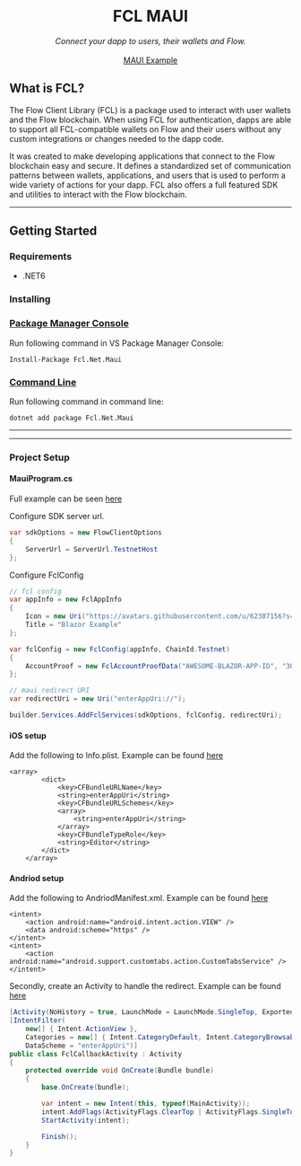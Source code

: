 <br />
<p align="center">
  <h1 align="center">FCL MAUI</h1>
  <p align="center">
    <i>Connect your dapp to users, their wallets and Flow.</i>
    <br />
    <br />
    <a href="https://github.com/tyronbrand/fcl.net/tree/main/examples/Maui/MauiExample">MAUI Example</a>
  </p>
</p>

## What is FCL?

The Flow Client Library (FCL) is a package used to interact with user wallets and the Flow blockchain. When using FCL for authentication, dapps are able to support all FCL-compatible wallets on Flow and their users without any custom integrations or changes needed to the dapp code.

It was created to make developing applications that connect to the Flow blockchain easy and secure. It defines a standardized set of communication patterns between wallets, applications, and users that is used to perform a wide variety of actions for your dapp. FCL also offers a full featured SDK and utilities to interact with the Flow blockchain.

---
## Getting Started

### Requirements
-  .NET6

### Installing

### [Package Manager Console](#tab/install-with-pmconsole)
Run following command in VS Package Manager Console:  
```
Install-Package Fcl.Net.Maui
```

### [Command Line](#tab/install-with-cli)
Run following command in command line:  
```
dotnet add package Fcl.Net.Maui
```
***
---

### Project Setup

#### MauiProgram.cs
Full example can be seen <a href="https://github.com/tyronbrand/fcl.net/blob/f1fcab793ceac7343454cc33b69224039402d962/examples/Maui/MauiExample/MauiProgram.cs#L30">here</a>

Configure SDK server url.
```csharp
var sdkOptions = new FlowClientOptions
{
    ServerUrl = ServerUrl.TestnetHost
};
```

Configure FclConfig
```csharp
// fcl config
var appInfo = new FclAppInfo
{
    Icon = new Uri("https://avatars.githubusercontent.com/u/62387156?s=200&v=4"),
    Title = "Blazor Example"
};

var fclConfig = new FclConfig(appInfo, ChainId.Testnet)
{
    AccountProof = new FclAccountProofData("AWESOME-BLAZOR-APP-ID", "3037366134636339643564623330316636626239323161663465346131393662")
};

// maui redirect URI
var redirectUri = new Uri("enterAppUri://");

builder.Services.AddFclServices(sdkOptions, fclConfig, redirectUri);
```

#### iOS setup
Add the following to Info.plist. Example can be found <a href="https://github.com/tyronbrand/fcl.net/blob/main/examples/Maui/MauiExample/Platforms/iOS/Info.plist">here</a>

```
<array>
		<dict>
			<key>CFBundleURLName</key>
			<string>enterAppUri</string>
			<key>CFBundleURLSchemes</key>
			<array>
				<string>enterAppUri</string>
			</array>
			<key>CFBundleTypeRole</key>
			<string>Editor</string>
		</dict>
	</array>
```

#### Andriod setup
Add the following to AndriodManifest.xml. Example can be found <a href="https://github.com/tyronbrand/fcl.net/blob/main/examples/Maui/MauiExample/Platforms/Android/AndroidManifest.xml">here</a>

```
<intent>
    <action android:name="android.intent.action.VIEW" />
    <data android:scheme="https" />
</intent>
<intent>
    <action android:name="android.support.customtabs.action.CustomTabsService" />
</intent>
```

Secondly, create an Activity to handle the redirect. Example can be found <a href="https://github.com/tyronbrand/fcl.net/blob/f1fcab793ceac7343454cc33b69224039402d962/examples/Maui/MauiExample/Platforms/Android/MainActivity.cs#L54">here</a>

```csharp
[Activity(NoHistory = true, LaunchMode = LaunchMode.SingleTop, Exported = true)]
[IntentFilter(
    new[] { Intent.ActionView },
    Categories = new[] { Intent.CategoryDefault, Intent.CategoryBrowsable },        
    DataScheme = "enterAppUri")]
public class FclCallbackActivity : Activity
{
    protected override void OnCreate(Bundle bundle)
    {
        base.OnCreate(bundle);

        var intent = new Intent(this, typeof(MainActivity));
        intent.AddFlags(ActivityFlags.ClearTop | ActivityFlags.SingleTop);
        StartActivity(intent);

        Finish();
    }
}
```
